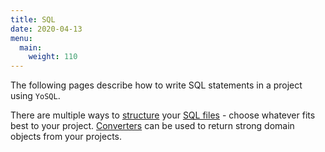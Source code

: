 ```yaml
---
title: SQL
date: 2020-04-13
menu:
  main:
    weight: 110
---
```


The following pages describe how to write SQL statements in a project using `YoSQL`.

There are multiple ways to [structure](./structure/) your [SQL files](./sql-files/) - choose whatever fits best to your project. [Converters](./converters) can be used to return strong domain objects from your projects.
